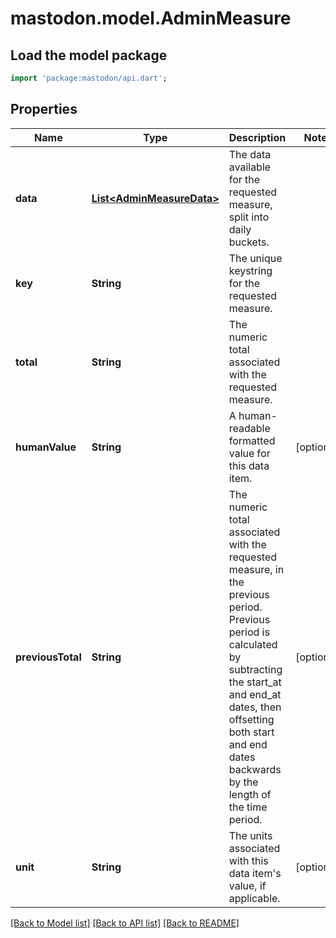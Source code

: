 # mastodon.model.AdminMeasure

## Load the model package
```dart
import 'package:mastodon/api.dart';
```

## Properties
Name | Type | Description | Notes
------------ | ------------- | ------------- | -------------
**data** | [**List&lt;AdminMeasureData&gt;**](AdminMeasureData.md) | The data available for the requested measure, split into daily buckets. | 
**key** | **String** | The unique keystring for the requested measure. | 
**total** | **String** | The numeric total associated with the requested measure. | 
**humanValue** | **String** | A human-readable formatted value for this data item. | [optional] 
**previousTotal** | **String** | The numeric total associated with the requested measure, in the previous period. Previous period is calculated by subtracting the start_at and end_at dates, then offsetting both start and end dates backwards by the length of the time period. | [optional] 
**unit** | **String** | The units associated with this data item's value, if applicable. | [optional] 

[[Back to Model list]](../README.md#documentation-for-models) [[Back to API list]](../README.md#documentation-for-api-endpoints) [[Back to README]](../README.md)


